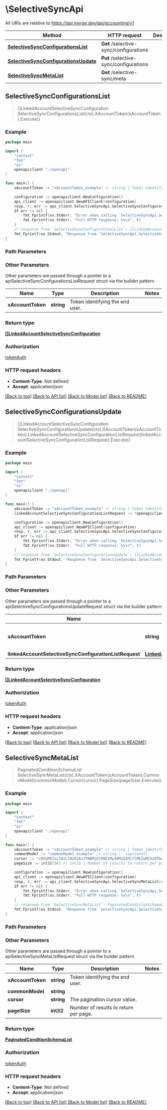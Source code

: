 # \SelectiveSyncApi

All URIs are relative to *https://api.merge.dev/api/accounting/v1*

Method | HTTP request | Description
------------- | ------------- | -------------
[**SelectiveSyncConfigurationsList**](SelectiveSyncApi.md#SelectiveSyncConfigurationsList) | **Get** /selective-sync/configurations | 
[**SelectiveSyncConfigurationsUpdate**](SelectiveSyncApi.md#SelectiveSyncConfigurationsUpdate) | **Put** /selective-sync/configurations | 
[**SelectiveSyncMetaList**](SelectiveSyncApi.md#SelectiveSyncMetaList) | **Get** /selective-sync/meta | 



## SelectiveSyncConfigurationsList

> []LinkedAccountSelectiveSyncConfiguration SelectiveSyncConfigurationsList(ctx).XAccountToken(xAccountToken).Execute()





### Example

```go
package main

import (
    "context"
    "fmt"
    "os"
    openapiclient "./openapi"
)

func main() {
    xAccountToken := "xAccountToken_example" // string | Token identifying the end user.

    configuration := openapiclient.NewConfiguration()
    api_client := openapiclient.NewAPIClient(configuration)
    resp, r, err := api_client.SelectiveSyncApi.SelectiveSyncConfigurationsList(context.Background()).XAccountToken(xAccountToken).Execute()
    if err != nil {
        fmt.Fprintf(os.Stderr, "Error when calling `SelectiveSyncApi.SelectiveSyncConfigurationsList``: %v\n", err)
        fmt.Fprintf(os.Stderr, "Full HTTP response: %v\n", r)
    }
    // response from `SelectiveSyncConfigurationsList`: []LinkedAccountSelectiveSyncConfiguration
    fmt.Fprintf(os.Stdout, "Response from `SelectiveSyncApi.SelectiveSyncConfigurationsList`: %v\n", resp)
}
```

### Path Parameters



### Other Parameters

Other parameters are passed through a pointer to a apiSelectiveSyncConfigurationsListRequest struct via the builder pattern


Name | Type | Description  | Notes
------------- | ------------- | ------------- | -------------
 **xAccountToken** | **string** | Token identifying the end user. | 

### Return type

[**[]LinkedAccountSelectiveSyncConfiguration**](LinkedAccountSelectiveSyncConfiguration.md)

### Authorization

[tokenAuth](../README.md#tokenAuth)

### HTTP request headers

- **Content-Type**: Not defined
- **Accept**: application/json

[[Back to top]](#) [[Back to API list]](../README.md#documentation-for-api-endpoints)
[[Back to Model list]](../README.md#documentation-for-models)
[[Back to README]](../README.md)


## SelectiveSyncConfigurationsUpdate

> []LinkedAccountSelectiveSyncConfiguration SelectiveSyncConfigurationsUpdate(ctx).XAccountToken(xAccountToken).LinkedAccountSelectiveSyncConfigurationListRequest(linkedAccountSelectiveSyncConfigurationListRequest).Execute()





### Example

```go
package main

import (
    "context"
    "fmt"
    "os"
    openapiclient "./openapi"
)

func main() {
    xAccountToken := "xAccountToken_example" // string | Token identifying the end user.
    linkedAccountSelectiveSyncConfigurationListRequest := *openapiclient.NewLinkedAccountSelectiveSyncConfigurationListRequest([]openapiclient.LinkedAccountSelectiveSyncConfigurationRequest{*openapiclient.NewLinkedAccountSelectiveSyncConfigurationRequest([]openapiclient.LinkedAccountConditionRequest{*openapiclient.NewLinkedAccountConditionRequest("ConditionSchemaId_example", "Operator_example", interface{}(123))})}) // LinkedAccountSelectiveSyncConfigurationListRequest | 

    configuration := openapiclient.NewConfiguration()
    api_client := openapiclient.NewAPIClient(configuration)
    resp, r, err := api_client.SelectiveSyncApi.SelectiveSyncConfigurationsUpdate(context.Background()).XAccountToken(xAccountToken).LinkedAccountSelectiveSyncConfigurationListRequest(linkedAccountSelectiveSyncConfigurationListRequest).Execute()
    if err != nil {
        fmt.Fprintf(os.Stderr, "Error when calling `SelectiveSyncApi.SelectiveSyncConfigurationsUpdate``: %v\n", err)
        fmt.Fprintf(os.Stderr, "Full HTTP response: %v\n", r)
    }
    // response from `SelectiveSyncConfigurationsUpdate`: []LinkedAccountSelectiveSyncConfiguration
    fmt.Fprintf(os.Stdout, "Response from `SelectiveSyncApi.SelectiveSyncConfigurationsUpdate`: %v\n", resp)
}
```

### Path Parameters



### Other Parameters

Other parameters are passed through a pointer to a apiSelectiveSyncConfigurationsUpdateRequest struct via the builder pattern


Name | Type | Description  | Notes
------------- | ------------- | ------------- | -------------
 **xAccountToken** | **string** | Token identifying the end user. | 
 **linkedAccountSelectiveSyncConfigurationListRequest** | [**LinkedAccountSelectiveSyncConfigurationListRequest**](LinkedAccountSelectiveSyncConfigurationListRequest.md) |  | 

### Return type

[**[]LinkedAccountSelectiveSyncConfiguration**](LinkedAccountSelectiveSyncConfiguration.md)

### Authorization

[tokenAuth](../README.md#tokenAuth)

### HTTP request headers

- **Content-Type**: application/json
- **Accept**: application/json

[[Back to top]](#) [[Back to API list]](../README.md#documentation-for-api-endpoints)
[[Back to Model list]](../README.md#documentation-for-models)
[[Back to README]](../README.md)


## SelectiveSyncMetaList

> PaginatedConditionSchemaList SelectiveSyncMetaList(ctx).XAccountToken(xAccountToken).CommonModel(commonModel).Cursor(cursor).PageSize(pageSize).Execute()





### Example

```go
package main

import (
    "context"
    "fmt"
    "os"
    openapiclient "./openapi"
)

func main() {
    xAccountToken := "xAccountToken_example" // string | Token identifying the end user.
    commonModel := "commonModel_example" // string |  (optional)
    cursor := "cD0yMDIxLTAxLTA2KzAzJTNBMjQlM0E1My40MzQzMjYlMkIwMCUzQTAw" // string | The pagination cursor value. (optional)
    pageSize := int32(56) // int32 | Number of results to return per page. (optional)

    configuration := openapiclient.NewConfiguration()
    api_client := openapiclient.NewAPIClient(configuration)
    resp, r, err := api_client.SelectiveSyncApi.SelectiveSyncMetaList(context.Background()).XAccountToken(xAccountToken).CommonModel(commonModel).Cursor(cursor).PageSize(pageSize).Execute()
    if err != nil {
        fmt.Fprintf(os.Stderr, "Error when calling `SelectiveSyncApi.SelectiveSyncMetaList``: %v\n", err)
        fmt.Fprintf(os.Stderr, "Full HTTP response: %v\n", r)
    }
    // response from `SelectiveSyncMetaList`: PaginatedConditionSchemaList
    fmt.Fprintf(os.Stdout, "Response from `SelectiveSyncApi.SelectiveSyncMetaList`: %v\n", resp)
}
```

### Path Parameters



### Other Parameters

Other parameters are passed through a pointer to a apiSelectiveSyncMetaListRequest struct via the builder pattern


Name | Type | Description  | Notes
------------- | ------------- | ------------- | -------------
 **xAccountToken** | **string** | Token identifying the end user. | 
 **commonModel** | **string** |  | 
 **cursor** | **string** | The pagination cursor value. | 
 **pageSize** | **int32** | Number of results to return per page. | 

### Return type

[**PaginatedConditionSchemaList**](PaginatedConditionSchemaList.md)

### Authorization

[tokenAuth](../README.md#tokenAuth)

### HTTP request headers

- **Content-Type**: Not defined
- **Accept**: application/json

[[Back to top]](#) [[Back to API list]](../README.md#documentation-for-api-endpoints)
[[Back to Model list]](../README.md#documentation-for-models)
[[Back to README]](../README.md)

